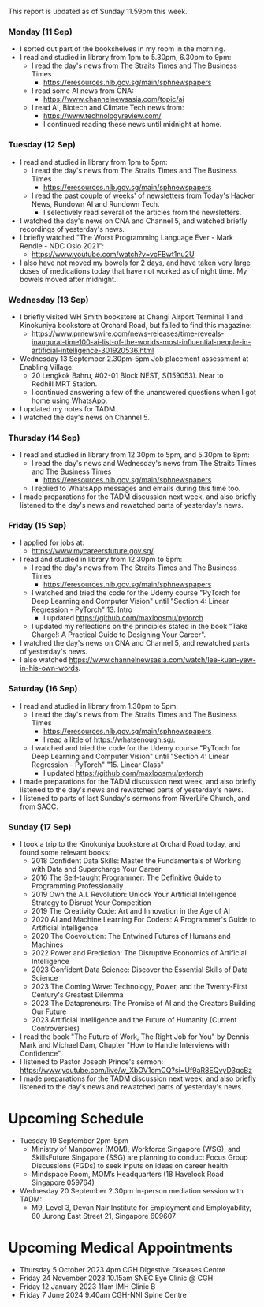 This report is updated as of Sunday 11.59pm this week.

### Monday (11 Sep)
- I sorted out part of the bookshelves in my room in the morning.
- I read and studied in library from 1pm to 5.30pm, 6.30pm to 9pm:
    - I read the day's news from The Straits Times and The Business Times
        - https://eresources.nlb.gov.sg/main/sphnewspapers
    - I read some AI news from CNA:
        - https://www.channelnewsasia.com/topic/ai
    - I read AI, Biotech and Climate Tech news from:
        - https://www.technologyreview.com/
        - I continued reading these news until midnight at home.

### Tuesday (12 Sep)
- I read and studied in library from 1pm to 5pm:
    - I read the day's news from The Straits Times and The Business Times
        - https://eresources.nlb.gov.sg/main/sphnewspapers
    - I read the past couple of weeks' of newsletters from Today's Hacker News, Rundown AI and Rundown Tech.
        - I selectively read several of the articles from the newsletters.
- I watched the day's news on CNA and Channel 5, and watched briefly recordings of yesterday's news.
- I briefly watched "The Worst Programming Language Ever - Mark Rendle - NDC Oslo 2021":
    - https://www.youtube.com/watch?v=vcFBwt1nu2U
- I also have not moved my bowels for 2 days, and have taken very large doses of medications today that have not worked as of night time.  My bowels moved after midnight.

### Wednesday (13 Sep)
- I briefly visited WH Smith bookstore at Changi Airport Terminal 1 and Kinokuniya bookstore at Orchard Road, but failed to find this magazine:
    - https://www.prnewswire.com/news-releases/time-reveals-inaugural-time100-ai-list-of-the-worlds-most-influential-people-in-artificial-intelligence-301920536.html
- Wednesday 13 September 2.30pm-5pm Job placement assessment at Enabling Village:
    - 20 Lengkok Bahru, #02-01 Block NEST, S(159053). Near to Redhill MRT Station.
    - I continued answering a few of the unanswered questions when I got home using WhatsApp.
- I updated my notes for TADM.
- I watched the day's news on Channel 5.

### Thursday (14 Sep)
- I read and studied in library from 12.30pm to 5pm, and 5.30pm to 8pm:
    - I read the day's news and Wednesday's news from The Straits Times and The Business Times
        - https://eresources.nlb.gov.sg/main/sphnewspapers
    - I replied to WhatsApp messages and emails during this time too.
- I made preparations for the TADM discussion next week, and also briefly listened to the day's news and rewatched parts of yesterday's news.

### Friday (15 Sep)
- I applied for jobs at:
    - https://www.mycareersfuture.gov.sg/
- I read and studied in library from 12.30pm to 5pm:
    - I read the day's news from The Straits Times and The Business Times
        - https://eresources.nlb.gov.sg/main/sphnewspapers
    - I watched and tried the code for the Udemy course "PyTorch for Deep Learning and Computer Vision" until "Section 4: Linear Regression - PyTorch" 13. Intro
        - I updated https://github.com/maxloosmu/pytorch
    - I updated my reflections on the principles stated in the book "Take Charge!: A Practical Guide to Designing Your Career".
- I watched the day's news on CNA and Channel 5, and rewatched parts of yesterday's news.
- I also watched https://www.channelnewsasia.com/watch/lee-kuan-yew-in-his-own-words.

### Saturday (16 Sep)
- I read and studied in library from 1.30pm to 5pm:
    - I read the day's news from The Straits Times and The Business Times
        - https://eresources.nlb.gov.sg/main/sphnewspapers
        - I read a little of https://whatsenough.sg/.
    - I watched and tried the code for the Udemy course "PyTorch for Deep Learning and Computer Vision" until "Section 4: Linear Regression - PyTorch" "15. Linear Class"
        - I updated https://github.com/maxloosmu/pytorch
- I made preparations for the TADM discussion next week, and also briefly listened to the day's news and rewatched parts of yesterday's news.
- I listened to parts of last Sunday's sermons from RiverLife Church, and from SACC.

### Sunday (17 Sep)
- I took a trip to the Kinokuniya bookstore at Orchard Road today, and found some relevant books:
    - 2018 Confident Data Skills: Master the Fundamentals of Working with Data and Supercharge Your Career
    - 2016 The Self-taught Programmer: The Definitive Guide to Programming Professionally
    - 2019 Own the A.I. Revolution: Unlock Your Artificial Intelligence Strategy to Disrupt Your Competition
    - 2019 The Creativity Code: Art and Innovation in the Age of AI
    - 2020 AI and Machine Learning For Coders: A Programmer's Guide to Artificial Intelligence
    - 2020 The Coevolution: The Entwined Futures of Humans and Machines
    - 2022 Power and Prediction: The Disruptive Economics of Artificial Intelligence
    - 2023 Confident Data Science: Discover the Essential Skills of Data Science
    - 2023 The Coming Wave: Technology, Power, and the Twenty-First Century's Greatest Dilemma
    - 2023 The Datapreneurs: The Promise of AI and the Creators Building Our Future
    - 2023 Artificial Intelligence and the Future of Humanity (Current Controversies)
- I read the book "The Future of Work, The Right Job for You" by Dennis Mark and Michael Dam, Chapter "How to Handle Interviews with Confidence".
- I listened to Pastor Joseph Prince's sermon: https://www.youtube.com/live/w_XbOV1omCQ?si=Uf9aR8EQvyD3gcBz
- I made preparations for the TADM discussion next week, and also briefly listened to the day's news and rewatched parts of yesterday's news.



# Upcoming Schedule
- Tuesday 19 September 2pm-5pm
    - Ministry of Manpower (MOM), Workforce Singapore (WSG), and SkillsFuture Singapore (SSG) are planning to conduct Focus Group Discussions (FGDs) to seek inputs on ideas on career health
    - Mindspace Room, MOM’s Headquarters (18 Havelock Road Singapore 059764)
- Wednesday 20 September 2.30pm In-person mediation session with TADM:
    - M9, Level 3, Devan Nair Institute for Employment and Employability, 80 Jurong East Street 21, Singapore 609607

# Upcoming Medical Appointments
- Thursday 5 October 2023 4pm CGH Digestive Diseases Centre
- Friday 24 November 2023 10.15am SNEC Eye Clinic @ CGH
- Friday 12 January 2023 11am IMH Clinic B
- Friday 7 June 2024 9.40am CGH-NNI Spine Centre